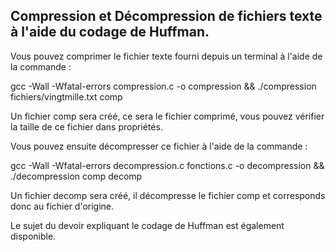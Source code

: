 Compression et Décompression de fichiers texte à l'aide du codage de Huffman.
------------------------------------------------------------------------------------------------------------------------------------------------------------------
Vous pouvez comprimer le fichier texte fourni depuis un terminal à l'aide de la commande : 

gcc -Wall -Wfatal-errors compression.c -o compression && ./compression fichiers/vingtmille.txt comp

Un fichier comp sera créé, ce sera le fichier comprimé, vous pouvez vérifier la taille de ce fichier dans propriétés.


Vous pouvez ensuite décompresser ce fichier à l'aide de la commande : 

gcc -Wall -Wfatal-errors decompression.c fonctions.c -o decompression && ./decompression comp decomp

Un fichier decomp sera créé, il décompresse le fichier comp et corresponds donc au fichier d'origine.


Le sujet du devoir expliquant le codage de Huffman est également disponible.

